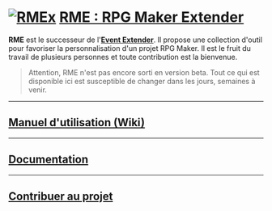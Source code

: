 # [![RMEx](http://rmex.github.io/images/rmex-shortcut.png)](http://rmex.github.io) [RME : RPG Maker Extender](https://github.com/RMEx/RME/wiki)

**RME** est le successeur de l'**[Event Extender](http://funkywork.github.io/EE)**.
Il propose une collection d'outil pour favoriser la personnalisation d'un projet RPG Maker.
Il est le fruit du travail de plusieurs personnes et toute contribution est la bienvenue.

> Attention, RME n'est pas encore sorti en version beta. Tout ce qui est disponible ici est susceptible de changer dans les jours, semaines à venir.

***
## [Manuel d'utilisation (Wiki)](https://github.com/RMEx/RME/wiki)
***
## [Documentation](http://rmex.github.io/RMEDoc/)
***
## [Contribuer au projet](https://github.com/RMEx/RME/wiki/Contribuer-au-projet)
